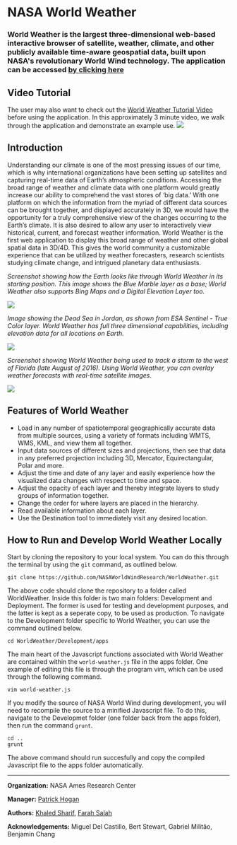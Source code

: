 # NASA World Weather
### World Weather is the largest three-dimensional web-based interactive browser of satellite, weather, climate, and other publicly available time-aware geospatial data, built upon NASA's revolutionary World Wind technology. The application can be accessed [by clicking here](http://worldwind.arc.nasa.gov/worldweather/)

## Video Tutorial

The user may also want to check out the <a href="https://www.youtube.com/watch?v=WMYI1UcgFr4">World Weather Tutorial Video</a> before using the application. In this approximately 3 minute video, we walk through the application and demonstrate an example use.
<a href="https://www.youtube.com/watch?v=WMYI1UcgFr4">
<img src="http://i.imgur.com/GTxfgk7.png" />
</a>

## Introduction

Understanding our climate is one of the most pressing issues of our time, which is why international organizations have been setting up satellites and capturing real-time data of Earth’s atmospheric conditions. Accessing the broad range of weather and climate data with one platform would greatly increase our ability to comprehend the vast stores of ‘big data.’  With one platform on which the information from the myriad of different data sources can be brought together, and displayed accurately in 3D, we would have the opportunity for a truly comprehensive view of the changes occurring to the Earth’s climate. It is also desired to allow any user to interactively view historical, current, and forecast weather information. World Weather is the first web application to display this broad range of weather and other global spatial data in 3D/4D. This gives the world community  a customizable experience that can be utilized by weather forecasters, research scientists studying climate change, and intrigued planetary data enthusiasts.

_Screenshot showing how the Earth looks like through World Weather in its starting position. This image shows the Blue Marble layer as a base; World Weather also supports Bing Maps and a Digital Elevation Layer too._

<img src="https://cloud.githubusercontent.com/assets/19692086/17829775/4b74f010-666e-11e6-8464-0346e03904c1.PNG" />

_Image showing the Dead Sea in Jordan, as shown from ESA Sentinel - True Color layer. World Weather has full three dimensional capabilities, including elevation data for all locations on Earth._ 

<img src="http://i.imgur.com/2HnOm8V.jpg" />

_Screenshot showing World Weather being used to track a storm to the west of Florida (late August of 2016). Using World Weather, you can overlay weather forecasts with real-time satellite images._ 

<img src="http://i.imgur.com/nqK4kV0.png" />

## Features of World Weather

* Load in any number of spatiotemporal geographically accurate data from multiple sources, using a variety of formats including WMTS, WMS, KML, and view them all together.
* Input data sources of different sizes and projections, then see that data in any preferred projection including 3D, Mercator, Equirectangular, Polar and more.
* Adjust the time and date of any layer and easily experience how the visualized data changes with respect to time and space.
* Adjust the opacity of each layer and thereby integrate layers to study groups of information together.
* Change the order for where layers are placed in the hierarchy.
* Read available information about each layer.
* Use the Destination tool to immediately visit any desired location.


## How to Run and Develop World Weather Locally

Start by cloning the repository to your local system. You can do this through the terminal by using the ```git``` command, as outlined below.

```
git clone https://github.com/NASAWorldWindResearch/WorldWeather.git
```

The above code should clone the repository to a folder called WorldWeather. Inside this folder is two main folders: Development and Deployment. The former is used for testing and development purposes, and the latter is kept as a seperate copy, to be used as production. To navigate to the Development folder specific to World Weather, you can use the command outlined below.

```
cd WorldWeather/Development/apps
```

The main heart of the Javascript functions associated with World Weather are contained within the ```world-weather.js``` file in the apps folder. One example of editing this file is through the program vim, which can be used through the following command.

```
vim world-weather.js
```

If you modify the source of NASA World Wind during development, you will need to recompile the source to a minified Javascript file. To do this, navigate to the Developmet folder (one folder back from the apps folder), then run the command ```grunt```. 

```
cd ..
grunt
```

The above command should run succesfully and copy the compiled Javascript file to the apps folder automatically.



***

**Organization:** NASA Ames Research Center

**Manager:** <a href="https://www.linkedin.com/in/phogan">Patrick Hogan</a>

**Authors:** <a href="https://github.com/KhaledSharif">Khaled Sharif</a>, <a href="https://github.com/farahsalah">Farah Salah</a>

**Acknowledgements:** Miguel Del Castillo, Bert Stewart, Gabriel Militão, Benjamin Chang 
